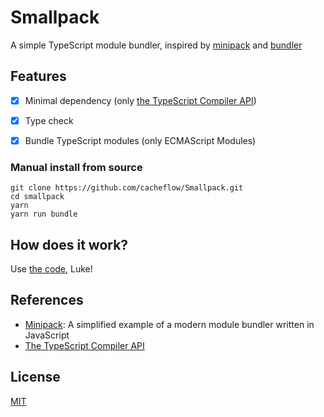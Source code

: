 # Smallpack

A simple TypeScript module bundler, inspired by [minipack](https://github.com/ronami/minipack) and [bundler](https://github.com/jackpopp/bundler)

## Features

- [x] Minimal dependency (only [the TypeScript Compiler API](https://github.com/Microsoft/TypeScript/wiki/Using-the-Compiler-API))
- [x] Type check
- [x] Bundle TypeScript modules (only ECMAScript Modules)


### Manual install from source

```shell
git clone https://github.com/cacheflow/Smallpack.git
cd smallpack
yarn  
yarn run bundle
```


## How does it work?

Use [the code](src/Smallpack.ts), Luke!

## References

- [Minipack](https://github.com/ronami/minipack): A simplified example of a
  modern module bundler written in JavaScript
- [The TypeScript Compiler API](https://github.com/Microsoft/TypeScript/wiki/Using-the-Compiler-API)

## License

[MIT](LICENSE)
